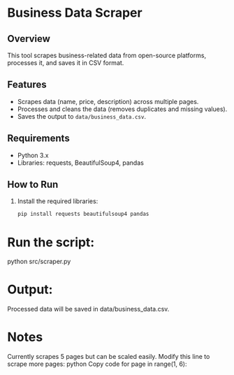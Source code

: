 # Business Data Scraper

## Overview
This tool scrapes business-related data from open-source platforms, processes it, and saves it in CSV format.

## Features
- Scrapes data (name, price, description) across multiple pages.
- Processes and cleans the data (removes duplicates and missing values).
- Saves the output to `data/business_data.csv`.

## Requirements
- Python 3.x
- Libraries: requests, BeautifulSoup4, pandas

## How to Run
1. Install the required libraries:
   ```bash
   pip install requests beautifulsoup4 pandas

# Run the script:
python src/scraper.py

# Output:
Processed data will be saved in data/business_data.csv.

  # Notes
Currently scrapes 5 pages but can be scaled easily.
Modify this line to scrape more pages:
python
Copy code
for page in range(1, 6):